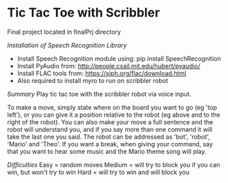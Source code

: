 Tic Tac Toe with Scribbler
=========

Final project located in finalPrj directory

*Installation of Speech Recognition Library*
- Install Speech Recognition module using:
    pip install SpeechRecognition
- Install PyAudio from: http://people.csail.mit.edu/hubert/pyaudio/
- Install FLAC tools from: https://xiph.org/flac/download.html
- Also required to install myro to run on scribbler robot

*Summary*
Play tic tac toe with the scribbler robot via voice input.

To make a move, simply state where on the board you want to go (eg 'top left'), or you can give it a position relative to the robot (eg above and to the right of the robot). You can also make your move a full sentence and the robot will understand you, and if you say more than one command it will take the last one you said. The robot can be addressed as 'bot', 'robot', 'Mario' and 'Theo'. If you want a break, when giving your command, say that you want to hear some music and the Mario theme song will play.

*Difficulties*
Easy = random moves
Medium = will try to block you if you can win, but won't try to win
Hard = will try to win and will block you
